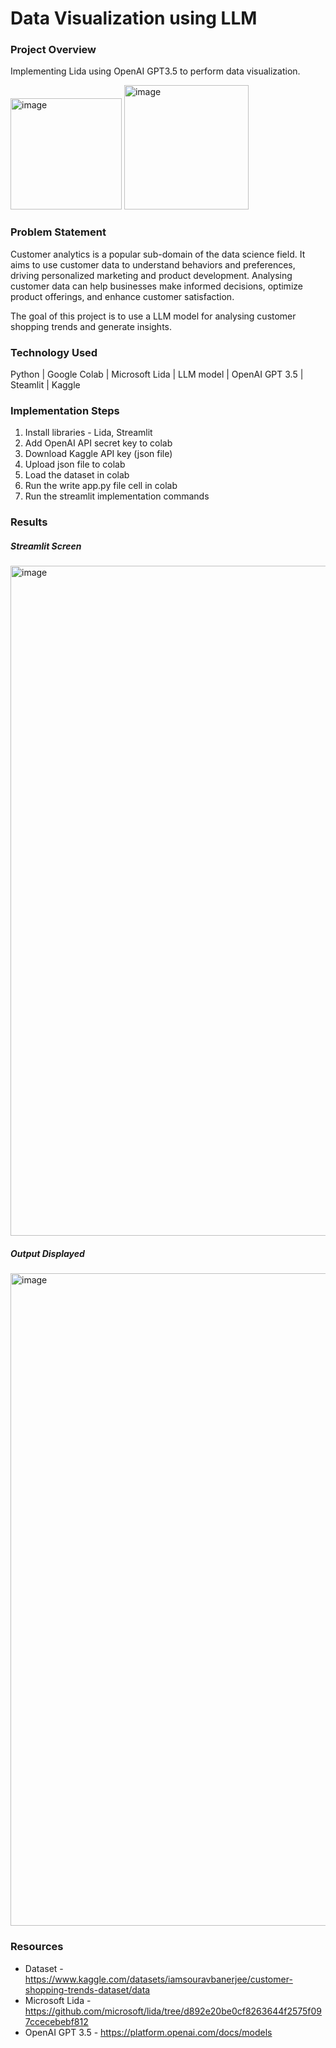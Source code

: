 # Data Visualization using LLM

### Project Overview
Implementing Lida using OpenAI GPT3.5 to perform data visualization.

<img width="178" alt="image" src="https://github.com/user-attachments/assets/23f8148d-95a1-47f8-93a0-c207d604acb5">   <img width="199" alt="image" src="https://github.com/user-attachments/assets/65d5706c-ab16-4130-8909-a4fb37f2b8a1">


### Problem Statement
Customer analytics is a popular sub-domain of the data science field. It aims to use customer data to understand behaviors and preferences, driving personalized marketing and product development. Analysing customer data can help businesses make informed decisions, optimize product offerings, and enhance customer satisfaction.

The goal of this project is to use a LLM model for analysing customer shopping trends and generate insights.

### Technology Used
Python | Google Colab | Microsoft Lida | LLM model | OpenAI GPT 3.5 | Steamlit | Kaggle

### Implementation Steps
1. Install libraries - Lida, Streamlit
2. Add OpenAI API secret key to colab
3. Download Kaggle API key (json file)
4. Upload json file to colab
5. Load the dataset in colab
6. Run the write app.py file cell in colab
7. Run the streamlit implementation commands
   
### Results

##### Streamlit Screen
<img width="1072" alt="image" src="https://github.com/user-attachments/assets/a28e47b4-82ba-4831-a7fd-04c84c17634c">

##### Output Displayed

<img width="1044" alt="image" src="https://github.com/user-attachments/assets/c04c2247-8797-4e09-8324-5e5ccc2a27ce">


### Resources
* Dataset - https://www.kaggle.com/datasets/iamsouravbanerjee/customer-shopping-trends-dataset/data
* Microsoft Lida - https://github.com/microsoft/lida/tree/d892e20be0cf8263644f2575f097ccecebebf812
* OpenAI GPT 3.5 - https://platform.openai.com/docs/models

